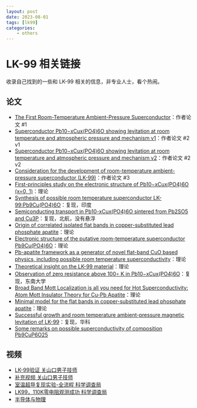 ```yaml
---
layout: post
date: 2023-08-01
tags: [lk99]
categories:
    - others
---
```


# LK-99 相关链接

收录自己找到的一些和 LK-99 相关的信息，非专业人士，看个热闹。

<!-- more -->

## 论文

- [The First Room-Temperature Ambient-Pressure Superconductor](https://arxiv.org/abs/2307.12008v1)：作者论文 #1
- [Superconductor Pb10−xCux(PO4)6O showing levitation at room temperature and atmospheric pressure and mechanism v1](https://arxiv.org/abs/2307.12037v1)：作者论文 #2 v1
- [Superconductor Pb10−xCux(PO4)6O showing levitation at room temperature and atmospheric pressure and mechanism v2](https://arxiv.org/abs/2307.12037v2)：作者论文 #2 v2
- [Consideration for the development of room-temperature ambient-pressure superconductor (LK-99)](http://journal.kci.go.kr/jkcgct/archive/articleView?artiId=ART002955269)：作者论文 #3
- [First-principles study on the electronic structure of Pb10−xCux(PO4)6O (x=0, 1)](https://arxiv.org/abs/2307.16040v1)：理论
- [Synthesis of possible room temperature superconductor LK-99:Pb9Cu(PO4)6O](https://arxiv.org/abs/2307.16402v1)：复现，印度
- [Semiconducting transport in Pb10-xCux(PO4)6O sintered from Pb2SO5 and Cu3P](https://arxiv.org/abs/2307.16802v1)：复现，北航，没有悬浮
- [Origin of correlated isolated flat bands in copper-substituted lead phosphate apatite](https://arxiv.org/abs/2307.16892v1)：理论
- [Electronic structure of the putative room-temperature superconductor Pb9Cu(PO4)6O](https://arxiv.org/abs/2308.00676v1)：理论
- [Pb-apatite framework as a generator of novel flat-band CuO based physics, including possible room temperature superconductivity](https://arxiv.org/abs/2308.00698v1)：理论
- [Theoretical insight on the LK-99 material](https://arxiv.org/abs/2308.01135v1)：理论
- [Observation of zero resistance above 100∘ K in Pb10−xCux(PO4)6O](https://arxiv.org/abs/2308.01192v1)：复现，东南大学
- [Broad Band Mott Localization is all you need for Hot Superconductivity: Atom Mott Insulator Theory for Cu-Pb Apatite](https://arxiv.org/abs/2308.01307v1)：理论
- [Minimal model for the flat bands in copper-substituted lead phosphate apatite](https://arxiv.org/abs/2308.01315v1)：理论
- [Successful growth and room temperature ambient-pressure magnetic levitation of LK-99](https://arxiv.org/abs/2308.01516v1)：复现，华科
- [Some remarks on possible superconductivity of composition Pb9CuP6O25](https://arxiv.org/abs/2308.01723v1)

## 视频

- [LK-99验证 关山口男子技师](https://www.bilibili.com/video/BV14p4y1V7kS/)
- [补充视频 关山口男子技师](https://www.bilibili.com/video/BV13k4y1G7i1/)
- [室温超导复现实验-全流程 科学调查局](https://www.bilibili.com/video/BV1yj41167Xd/)
- [LK99，110K零电阻观测成功 科学调查局](https://www.bilibili.com/video/BV1pM4y1p7u5/?p=1)
- [半导体与物理](https://www.zhihu.com/question/613850973/answer/3136586869)
